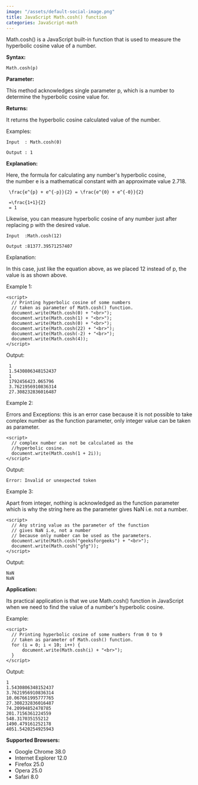 ```yaml
---
image: "/assets/default-social-image.png"
title: JavaScript Math.cosh() function
categories: JavaScript-math
---
```


Math.cosh() is a JavaScript built-in function that is used to measure the hyperbolic cosine value of a number.

**Syntax:**

`Math.cosh(p)`

**Parameter:**

This method acknowledges single parameter p, which is a number to determine the hyperbolic cosine value for.

**Returns:**

It returns the hyperbolic cosine calculated value of the number.

Examples:

```
Input  : Math.cosh(0)

Output : 1
```

**Explanation:**

Here, the formula for calculating any number's hyperbolic cosine, the number e is a mathematical constant with an approximate value 2.718.

```
 \frac{e^{p} + e^{-p}}{2} = \frac{e^{0} + e^{-0}}{2}   

 =\frac{1+1}{2}  
 = 1  
```

Likewise, you can measure hyperbolic cosine of any number just after replacing p with the desired value.

```
Input  :Math.cosh(12)

Output :81377.39571257407
```

Explanation:

In this case, just like the equation above, as we placed 12 instead of p, the value is as shown above.

Example 1:

```
<script> 
  // Printing hyperbolic cosine of some numbers 
  // taken as parameter of Math.cosh() function. 
  document.write(Math.cosh(0) + "<br>"); 
  document.write(Math.cosh(1) + "<br>"); 
  document.write(Math.cosh(0) + "<br>"); 
  document.write(Math.cosh(22) + "<br>"); 
  document.write(Math.cosh(-2) + "<br>"); 
  document.write(Math.cosh(4)); 
</script> 
```

Output:

```
 1
 1.5430806348152437
 1
 1792456423.065796
 3.7621956910836314
 27.308232836016487
```

Example 2:

Errors and Exceptions: this is an error case because it is not possible to take complex number as the function parameter, only integer value can be taken as parameter.

```
<script> 
  // complex number can not be calculated as the  
  //hyperbolic cosine. 
  document.write(Math.cosh(1 + 2i)); 
</script> 
```

Output:

`Error: Invalid or unexpected token`

Example 3:

Apart from integer, nothing is acknowledged as the function parameter which is why the string here as the parameter gives NaN i.e. not a number.

```
<script> 
  // Any string value as the parameter of the function 
  // gives NaN i.e, not a number 
  // because only number can be used as the parameters. 
  document.write(Math.cosh("geeksforgeeks") + "<br>"); 
  document.write(Math.cosh("gfg"));                     
</script> 
```

Output:

```
NaN
NaN
```

**Application:**

Its practical application is that we use Math.cosh() function in JavaScript when we need to find the value of a number's hyperbolic cosine.

Example:

```
<script> 
  // Printing hyperbolic cosine of some numbers from 0 to 9 
  // taken as parameter of Math.cosh() function. 
  for (i = 0; i < 10; i++) { 
      document.write(Math.cosh(i) + "<br>"); 
  } 
</script> 
```

Output:

```
1
1.5430806348152437
3.7621956910836314
10.067661995777765
27.308232836016487
74.20994852478785
201.7156361224559
548.317035155212
1490.479161252178
4051.5420254925943
```

**Supported Browsers:**

* Google Chrome 38.0
* Internet Explorer 12.0
* Firefox 25.0
* Opera 25.0
* Safari 8.0